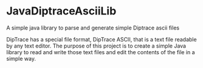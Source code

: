 # JavaDiptraceAsciiLib
A simple java library to parse and generate simple Diptrace ascii files

DipTrace has a special file format, DipTrace ASCII, that is a text file readable by any text editor.
The purpose of this project is to create a simple Java library to read and write those text files
and edit the contents of the file in a simple way.

